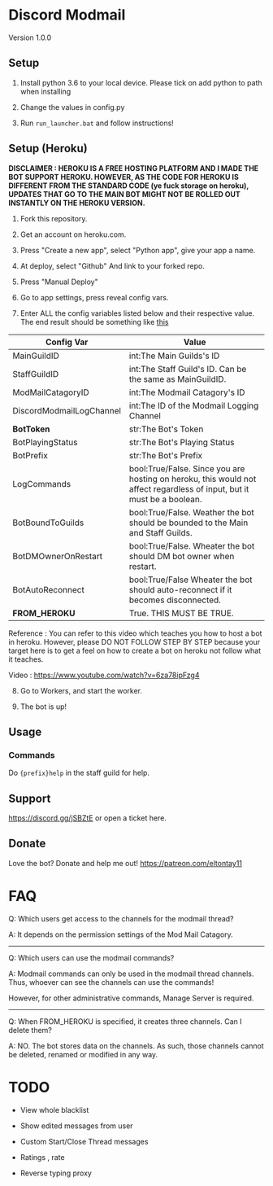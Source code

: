 

# Discord Modmail
Version 1.0.0 
## Setup

1. Install python 3.6 to your local device. Please tick on add python to path when installing

2. Change the values in config.py 

3. Run ```run_launcher.bat``` and follow instructions!

## Setup (Heroku)

**DISCLAIMER : HEROKU IS A FREE HOSTING PLATFORM AND I MADE THE BOT SUPPORT HEROKU. HOWEVER, AS THE CODE FOR HEROKU IS DIFFERENT FROM THE STANDARD CODE (ye fuck storage on heroku), UPDATES THAT GO TO THE MAIN BOT MIGHT NOT BE ROLLED OUT INSTANTLY ON THE HEROKU VERSION.**

1. Fork this repository.

2. Get an account on heroku.com.

3. Press "Create a new app", select "Python app", give your app a name.

4. At deploy, select "Github" And link to your forked repo.

5. Press "Manual Deploy"

6. Go to app settings, press reveal config vars.

7. Enter ALL the config variables listed below and their respective value. The end result should be something like [this](https://cdn.discordapp.com/attachments/490011895663820811/494074082292137985/unknown.png)


|Config Var|Value|
|------|-------|
|MainGuildID|int:The Main Guilds's ID|
|StaffGuildID|int:The Staff Guild's ID. Can be the same as MainGuildID.|
|ModMailCatagoryID|int:The Modmail Catagory's ID|
|DiscordModmailLogChannel|int:The ID of the Modmail Logging Channel|
|**BotToken**|str:The Bot's Token|
|BotPlayingStatus|str:The Bot's Playing Status|
|BotPrefix|str:The Bot's Prefix|
|LogCommands|bool:True/False. Since you are hosting on heroku, this would not affect regardless of input, but it must be a boolean.|
|BotBoundToGuilds|bool:True/False. Weather the bot should be bounded to the Main and Staff Guilds.|
|BotDMOwnerOnRestart|bool:True/False. Wheater the bot should DM bot owner when restart.|
|BotAutoReconnect|bool:True/False Wheater the bot should auto-reconnect if it becomes disconnected.|
|**FROM_HEROKU**|True. THIS MUST BE TRUE.|

Reference : You can refer to this video which teaches you how to host a bot in heroku. However, please DO NOT FOLLOW STEP BY STEP because your target here is to get a feel on how to create a bot on heroku not follow what it teaches. 

Video : https://www.youtube.com/watch?v=6za78ipFzg4


8. Go to Workers, and start the worker.

9. The bot is up!

## Usage

### Commands

Do ```{prefix}help``` in the staff guild for help.


## Support

https://discord.gg/jSBZtE or open a ticket here.

## Donate

Love the bot? Donate and help me out! https://patreon.com/eltontay11


# FAQ

Q: Which users get access to the channels for the modmail thread?

A: It depends on the permission settings of the Mod Mail Catagory.

--------------
Q: Which users can use the modmail commands?

A: Modmail commands can only be used in the modmail thread channels. Thus, whoever can see the channels can use the commands!
   
   However, for other administrative commands, Manage Server is required.
   
-----------------
Q: When FROM_HEROKU is specified, it creates three channels. Can I delete them?

A: NO. The bot stores data on the channels. As such, those channels cannot be deleted, renamed or modified in any way.

# TODO

- View whole blacklist

- Show edited messages from user

- Custom Start/Close Thread messages

- Ratings , rate <uuid>

- Reverse typing proxy
